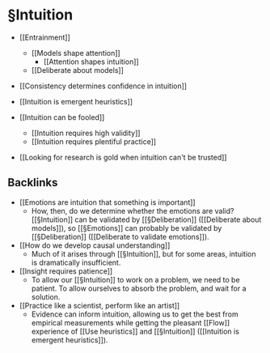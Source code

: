 # §Intuition
* [[Entrainment]]
	* [[Models shape attention]]
		* [[Attention shapes intuition]]
	* [[Deliberate about models]]

* [[Consistency determines confidence in intuition]]

* [[Intuition is emergent heuristics]]

* [[Intuition can be fooled]]
	* [[Intuition requires high validity]]
	* [[Intuition requires plentiful practice]]

* [[Looking for research is gold when intuition can't be trusted]]


## Backlinks
* [[Emotions are intuition that something is important]]
	* How, then, do we determine whether the emotions are valid? [[§Intuition]] can be validated by [[§Deliberation]] ([[Deliberate about models]]), so [[§Emotions]] can probably be validated by [[§Deliberation]] ([[Deliberate to validate emotions]]).
* [[How do we develop causal understanding]]
	* Much of it arises through [[§Intuition]], but for some areas, intuition is dramatically insufficient.
* [[Insight requires patience]]
	* To allow our [[§Intuition]] to work on a problem, we need to be patient. To allow ourselves to absorb the problem, and wait for a solution.
* [[Practice like a scientist, perform like an artist]]
	* Evidence can inform intuition, allowing us to get the best from empirical measurements while getting the pleasant [[Flow]] experience of [[Use heuristics]] and [[§Intuition]] ([[Intuition is emergent heuristics]]).

<!-- {BearID:9288EA0C-7FE5-400C-B4E6-18F988FE13CC-11150-00001DA77DB6F22E} -->
